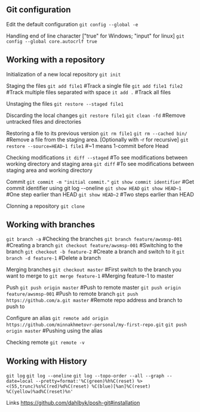 ## Git configuration

Edit the default configuration
`git config --global -e`

Handling end of line character ["true" for Windows; "input" for linux]
`git config --global core.autocrlf true`

## Working with a repository

Initialization of a new local repository
`git init`

Staging the files
`git add file1`                     #Track a single file
`git add file1 file2`               #Track multiple files separated with space
`it add .`                          #Track all files

Unstaging the files
`git restore --staged file1`

Discarding the local changes
`git restore file1`
`git clean -fd` 		            #Remove untracked files and directories

Restoring a file to its previous version
`git rm file1`
`git rm --cached bin/` 				#Remove a file from the staging area. [Optionally with -r for recursive]
`git restore --source=HEAD~1 file1` #~1 means 1-commit before Head

Checking modifications
`it diff --staged` 				    #To see modifications between working directory and staging area
`git diff` 						    #To see modifications between staging area and working directory

Commit 
`git commit -m "initial commit."`
`git show commit identifier`    #Get commit identifier using git log --oneline
`git show HEAD`
`git show HEAD~1`                   #One step earlier than HEAD
`git show HEAD~2`                   #Two steps earlier than HEAD

Clonning a repository
`git clone`


## Working with branches
`git branch -a`                     #Checking the branches
`git branch feature/awsmsp-001`     #Creating a branch
`git checkout feature/awsmsp-001`   #Switching to the branch
`git checkout -b feature-2`         #Create a branch and switch to it
`git branch -d feature-1`           #Delete a branch

Merging branches
`git checkout master`               #First switch to the branch you want to merge to
`git merge feature-1`               #Merging feature-1 to master

Push
`git push origin master`                    #Push to remote master
`git push origin feature/awsmsp-001`        #Push to remote branch
`git push https://github.com/a.git master`  #Remote repo address and branch to push to

Configure an alias
`git remote add origin https://github.com/minnakhmetovr-personal/my-first-repo.git`
`git push origin master`                    #Pushing using the alias

Checking remote
`git remote -v`


## Working with History
`git log`
`git log --oneline`
`git log --topo-order --all --graph --date=local --pretty=format:'%C(green)%h%C(reset) %><(55,trunc)%s%C(red)%d%C(reset) %C(blue)[%an]%C(reset) %C(yellow)%ad%C(reset)%n'`

Links
https://github.com/dahlbyk/posh-git#installation